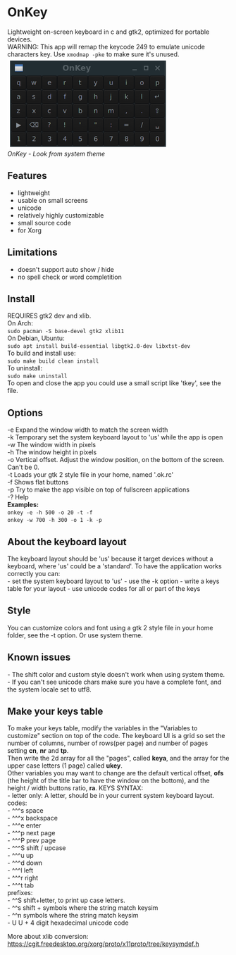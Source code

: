# OnKey
Lightweight on-screen keyboard in c and gtk2, optimized for portable devices.  
WARNING: This app will remap the keycode 249 to emulate unicode characters key. Use `xmodmap -pke` to make sure it's unused.
![OnKey](ok.png)  
*OnKey - Look from system theme*
## Features
- lightweight
- usable on small screens
- unicode
- relatively highly customizable
- small source code
- for Xorg
## Limitations
- doesn't support auto show / hide
- no spell check or word completition
## Install
REQUIRES gtk2 dev and xlib.  
On Arch:  
`sudo pacman -S base-devel gtk2 xlib11`  
On Debian, Ubuntu:  
`sudo apt install build-essential libgtk2.0-dev libxtst-dev`  
To build and install use:  
`sudo make build clean install`  
To uninstall:  
`sudo make uninstall`  
To open and close the app you could use a small script like 'tkey', see the file.
## Options
-e   Expand the window width to match the screen width  
-k   Temporary set the system keyboard layout to 'us' while the app is open  
-w   The window width in pixels  
-h   The window height in pixels  
-o   Vertical offset. Adjust the window position, on the bottom of the screen. Can't be 0.  
-t   Loads your gtk 2 style file in your home, named '.ok.rc'  
-f   Shows flat buttons  
-p   Try to make the app visible on top of fullscreen applications  
-?   Help  
**Examples:**  
`onkey -e -h 500 -o 20 -t -f`  
`onkey -w 700 -h 300 -o 1 -k -p`
## About the keyboard layout
The keyboard layout should be 'us' because it target devices without a keyboard, where 'us' could be a 'standard'.
To have the application works correctly you can:  
\- set the system keyboard layout to 'us'
\- use the -k option
\- write a keys table for your layout
\- use unicode codes for all or part of the keys
## Style
You can customize colors and font using a gtk 2 style file in your home folder, see the -t option. Or use system theme.
## Known issues
\- The shift color and custom style doesn't work when using system theme.  
\- If you can't see unicode chars make sure you have a complete font, and the system locale set to utf8.  
## Make your keys table
To make your keys table, modify the variables in the "Variables to customize" section on top of the code. The keyboard UI is a grid so set the  number of columns, number of rows(per page) and number of pages setting **cn**, **nr** and **tp**.  
Then write the 2d array for all the "pages", called **keya**, and the array for the upper case letters (1 page) called **ukey**.  
Other variables you may want to change are the default vertical offset, **ofs**  (the height of the title bar to have the window on the bottom), and the height / width buttons ratio, **ra**.
KEYS SYNTAX:  
\- letter only: A letter, should be in your current system keyboard layout.  
codes:  
\- ^^^s space  
\- ^^^x backspace  
\- ^^^e enter  
\- ^^^p next page  
\- ^^^P prev page  
\- ^^^S shift / upcase  
\- ^^^u up  
\- ^^^d down  
\- ^^^l left  
\- ^^^r right  
\- ^^^t tab  
prefixes:  
\- ^^S shift+letter, to print up case letters.  
\- ^^s shift + symbols where the string match keysim  
\- ^^n symbols where the string match keysim  
\- U U + 4 digit hexadecimal unicode code

More about xlib conversion: https://cgit.freedesktop.org/xorg/proto/x11proto/tree/keysymdef.h
